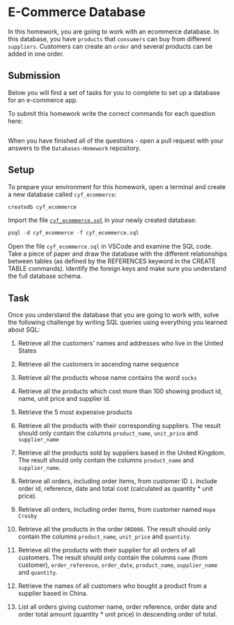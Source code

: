 # E-Commerce Database

In this homework, you are going to work with an ecommerce database. In this database, you have `products` that `consumers` can buy from different `suppliers`. Customers can create an `order` and several products can be added in one order.

## Submission

Below you will find a set of tasks for you to complete to set up a database for an e-commerce app.

To submit this homework write the correct commands for each question here:

```sql


```

When you have finished all of the questions - open a pull request with your answers to the `Databases-Homework` repository.

## Setup

To prepare your environment for this homework, open a terminal and create a new database called `cyf_ecommerce`:

```sql
createdb cyf_ecommerce
```

Import the file [`cyf_ecommerce.sql`](./cyf_ecommerce.sql) in your newly created database:

```sql
psql -d cyf_ecommerce -f cyf_ecommerce.sql
```

Open the file `cyf_ecommerce.sql` in VSCode and examine the SQL code. Take a piece of paper and draw the database with the different relationships between tables (as defined by the REFERENCES keyword in the CREATE TABLE commands). Identify the foreign keys and make sure you understand the full database schema.

## Task

Once you understand the database that you are going to work with, solve the following challenge by writing SQL queries using everything you learned about SQL:

1. Retrieve all the customers' names and addresses who live in the United States
   <!-- ANSWER -->
   <!-- SELECT name, address FROM customers WHERE country = 'United States'; -->

2. Retrieve all the customers in ascending name sequence
   <!-- ANSWER -->
   <!-- SELECT name FROM customers ORDER BY name  ASC  ; -->

3. Retrieve all the products whose name contains the word `socks`
   <!-- ANSWER -->
   <!-- SELECT product_name FROM products WHERE product_name LIKE '%socks%'; -->

4. Retrieve all the products which cost more than 100 showing product id, name, unit price and supplier id.
   <!-- ANSWER -->
   <!-- SELECT prod_id, product_name,unit_price, supp_id  FROM products
   JOIN product_availability
   ON product_availability.prod_id = products.id
   WHERE product_availability.unit_price > 100; -->

5. Retrieve the 5 most expensive products
   <!-- ANSWER -->
   <!-- SELECT id, product_name,unit_price  FROM products
   JOIN product_availability
   ON product_availability.prod_id = products.id
   ORDER BY unit_price DESC
   LIMIT 5; -->
6. Retrieve all the products with their corresponding suppliers. The result should only contain the columns `product_name`, `unit_price` and `supplier_name`
   <!-- ANSWER -->
   <!-- SELECT product_name,unit_price,supplier_name FROM products
   JOIN product_availability
   ON product_availability.prod_id = products.id
   JOIN suppliers
   ON product_availability.supp_id = suppliers.id; -->
7. Retrieve all the products sold by suppliers based in the United Kingdom. The result should only contain the columns `product_name` and `supplier_name`.
   <!-- ANSWER -->
   <!-- SELECT product_name,supplier_name FROM products
    JOIN product_availability
   ON product_availability.prod_id = products.id
   JOIN suppliers
   ON suppliers.id = product_availability.supp_id
   cyf_ecommerce-> WHERE suppliers.country ='United Kingdom';  -->

8. Retrieve all orders, including order items, from customer ID `1`. Include order id, reference, date and total cost (calculated as quantity \* unit price).
   <!-- ANSWER -->
   <!-- SELECT orders. id, order_date, order_reference,(order_items.quantity * product_availability. unit_price) AS total FROM orders
   JOIN order_items
   ON order_items.order_id = orders.id
   JOIN product_availability
   ON product_availability.prod_id = order_items.order_id
   WHERE orders.customer_id = 1; -->

9. Retrieve all orders, including order items, from customer named `Hope Crosby`
   <!-- ANSWER -->
   <!-- SELECT orders. id, orders.order_date, orders.order_reference, customers.name FROM orders
   JOIN order_items
   ON order_items.order_id = orders.id
   JOIN customers
   ON customers.id = orders.customer_id
   WHERE customers.name = 'Hope Crosby'; -->

10. Retrieve all the products in the order `ORD006`. The result should only contain the columns `product_name`, `unit_price` and `quantity`.
    <!-- ANSWER -->
    <!-- SELECT products.product_name, product_availability.unit_price, order_items.quantity FROM order_items
    JOIN product_availability                                                                      ON product_availability.prod_id = order_items.product_id
    JOIN products
    ON products.id = order_items.product_id
    JOIN orders
    ON orders.id = order_items.order_id
    WHERE orders.order_reference ='ORD006'; -->

11. Retrieve all the products with their supplier for all orders of all customers. The result should only contain the columns `name` (from customer), `order_reference`, `order_date`, `product_name`, `supplier_name` and `quantity`.
    <!-- ANSWER -->
    <!-- SELECT customers.name, orders.order_reference, orders.order_date, products.product_name,suppliers.supplier_name, order_items.quantity FROM customers
    JOIN orders
    ON orders.customer_id = customers.id
    JOIN order_items
    ON order_items.order_id = orders.id
    JOIN products
    ON products.id = order_items.product_id
    JOIN suppliers
    ON suppliers.id = order_items.supplier_id; -->

12. Retrieve the names of all customers who bought a product from a supplier based in China.
13. List all orders giving customer name, order reference, order date and order total amount (quantity \* unit price) in descending order of total.
